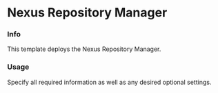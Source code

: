 # Nexus Repository Manager

### Info

This template deploys the Nexus Repository Manager.

### Usage

Specify all required information as well as any desired optional settings.  
